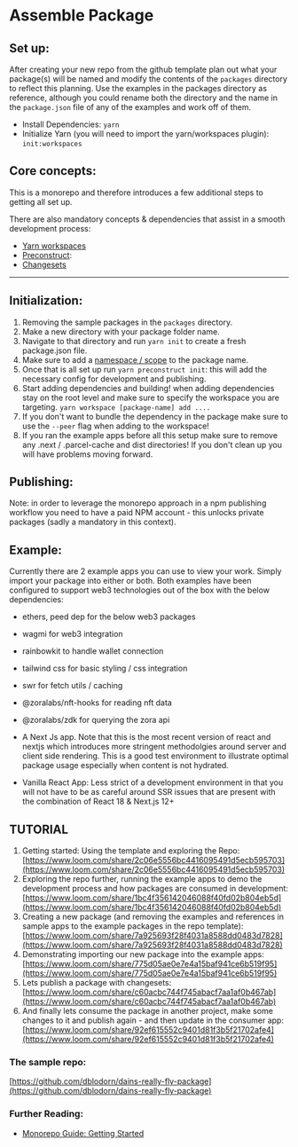 # Assemble Package

## Set up:

After creating your new repo from the github template plan out what your package(s) will be named and modify the contents of the `packages` directory to reflect this planning. Use the examples in the packages directory as reference, although you could rename both the directory and the name in the `package.json` file of any of the examples and work off of them.

- Install Dependencies: `yarn`
- Initialize Yarn (you will need to import the yarn/workspaces plugin): `init:workspaces`

## Core concepts:

This is a monorepo and therefore introduces a few additional steps to getting all set up.

There are also mandatory concepts & dependencies that assist in a smooth development process:

- [Yarn workspaces](https://classic.yarnpkg.com/lang/en/docs/workspaces/)
- [Preconstruct](https://preconstruct.tools/):
- [Changesets](https://github.com/changesets/changesets)

---

## Initialization:

1. Removing the sample packages in the `packages` directory.
2. Make a new directory with your package folder name.
3. Navigate to that directory and run `yarn init` to create a fresh package.json file.
4. Make sure to add a [namespace / scope](https://docs.npmjs.com/about-scopes) to the package name.
5. Once that is all set up run `yarn preconstruct init`: this will add the necessary config for development and publishing.
6. Start adding dependencies and building! when adding dependencies stay on the root level and make sure to specify the workspace you are targeting. `yarn workspace [package-name] add ....`
7. If you don't want to bundle the dependency in the package make sure to use the `--peer` flag when adding to the workspace!
8. If you ran the example apps before all this setup make sure to remove any .next / .parcel-cache and dist directories! If you don't clean up you will have problems moving forward.

## Publishing:

Note: in order to leverage the monorepo approach in a npm publishing workflow you need to have a paid NPM account - this unlocks private packages (sadly a mandatory in this context).

## Example:

Currently there are 2 example apps you can use to view your work. Simply import your package into either or both. Both examples have been configured to support web3 technologies out of the box with the below dependencies:

- ethers, peed dep for the below web3 packages
- wagmi for web3 integration
- rainbowkit to handle wallet connection
- tailwind css for basic styling / css integration
- swr for fetch utils / caching
- @zoralabs/nft-hooks for reading nft data
- @zoralabs/zdk for querying the zora api

- A Next Js app. Note that this is the most recent version of react and nextjs which introduces more stringent methodolgies around server and client side rendering. This is a good test environment to illustrate optimal package usage especially when content is not hydrated.
- Vanilla React App: Less strict of a development environment in that you will not have to be as careful around SSR issues that are present with the combination of React 18 & Next.js 12+

## TUTORIAL

1. Getting started: Using the template and exploring the Repo: [https://www.loom.com/share/2c06e5556bc4416095491d5ecb595703](https://www.loom.com/share/2c06e5556bc4416095491d5ecb595703)
2. Exploring the repo further, running the example apps to demo the development process and how packages are consumed in development: [https://www.loom.com/share/1bc4f356142046088f40fd02b804eb5d](https://www.loom.com/share/1bc4f356142046088f40fd02b804eb5d)
3. Creating a new package (and removing the examples and references in sample apps to the example packages in the repo template): [https://www.loom.com/share/7a925693f28f4031a8588dd0483d7828](https://www.loom.com/share/7a925693f28f4031a8588dd0483d7828)
4. Demonstrating importing our new package into the example apps: [https://www.loom.com/share/775d05ae0e7e4a15baf941ce6b519f95](https://www.loom.com/share/775d05ae0e7e4a15baf941ce6b519f95)
5. Lets publish a package with changesets: [https://www.loom.com/share/c60acbc744f745abacf7aa1af0b467ab](https://www.loom.com/share/c60acbc744f745abacf7aa1af0b467ab)
6. And finally lets consume the package in another project, make some changes to it and publish again - and then update in the consumer app: [https://www.loom.com/share/92ef615552c9401d81f3b5f21702afe4](https://www.loom.com/share/92ef615552c9401d81f3b5f21702afe4)

### The sample repo:

[https://github.com/dblodorn/dains-really-fly-package](https://github.com/dblodorn/dains-really-fly-package)

### Further Reading:

- [Monorepo Guide: Getting Started](https://monorepo.guide/getting-started)
